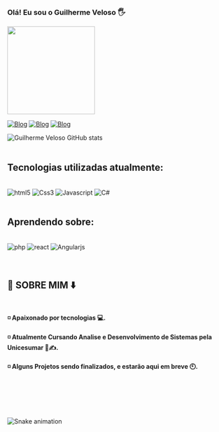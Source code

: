 ### Olá! Eu sou o Guilherme Veloso 🖐️
<div>
<img src="https://user-images.githubusercontent.com/108993033/178129520-d4dfce22-67d6-43d1-a567-9553d280c97c.png"  width="200px" />
</div>

[![Blog](https://img.shields.io/badge/Instagram-E4405F?style=for-the-badge&logo=instagram&logoColor=white)](https://www.instagram.com/guuiveloso/)
[![Blog](https://img.shields.io/badge/Facebook-1877F2?style=for-the-badge&logo=facebook&logoColor=white)](https://www.facebook.com/guiihenricky/)
[![Blog](https://img.shields.io/badge/Twitter-1DA1F2?style=for-the-badge&logo=twitter&logoColor=white)](https://www.twitter.com/guuimenezess)

![Guilherme Veloso GitHub stats](https://github-readme-stats.vercel.app/api?username=GuilhermeVeloso&show_icons=true&theme=dracula)</br>
<br/>

## Tecnologias utilizadas atualmente:

<div style="display: inline_block"><br/>
<img align="center"  alt="html5" src="https://img.shields.io/badge/HTML5-E34F26?style=for-the-badge&logo=html5&logoColor=white"/>
<img align="center"  alt="Css3" src="https://img.shields.io/badge/CSS3-1572B6?style=for-the-badge&logo=css3&logoColor=white"/>
<img align="center"  alt="Javascript" src="https://img.shields.io/badge/JavaScript-F7DF1E?style=for-the-badge&logo=javascript&logoColor=black"/>
<img align="center"  alt="C#" src="https://img.shields.io/badge/C%23-239120?style=for-the-badge&logo=c-sharp&logoColor=white"/>
</div><br/>

## Aprendendo sobre:</br>

<div style="display: inline_block"><br/>
<img align="center"  alt="php" src="https://img.shields.io/badge/PHP-777BB4?style=for-the-badge&logo=php&logoColor=white"/>
<img align="center"  alt="react" src="https://img.shields.io/badge/React-20232A?style=for-the-badge&logo=react&logoColor=61DAFB"/>
<img align="center"  alt="Angularjs" src="https://img.shields.io/badge/AngularJS-E23237?style=for-the-badge&logo=angularjs&logoColor=white"/>
</div></br></br>


## 👨 SOBRE MIM ⬇️ </br></br>

#### ◽ Apaixonado por tecnologias 💻.<br/>
#### ◽ Atualmente Cursando Analise e Desenvolvimento de Sistemas pela Unicesumar 📖✍️.<br/>
#### ◽ Alguns Projetos sendo finalizados, e estarão aqui em breve 🕙.<br/></br></br></br>

<div align="Center">
<img src="https://media1.giphy.com/media/CwTvSiWflgCGKgz5eb/giphy.gif?cid=ecf05e47teyumv3dcxa92h9ezgktmj83l8bm64f9qbuayulk&rid=giphy.gif&ct=s"width="1px"/>
</div><br>


![Snake animation](https://github.com/GuilhermeVeloso/GuilhermeVeloso/blob/output/github-contribution-grid-snake.svg)

